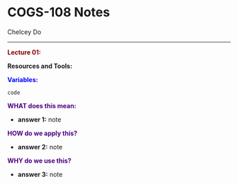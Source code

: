 # **COGS-108 Notes**
 <span style="color:fuschia"> Chelcey Do</span>

 ----

<span style="color:maroon"> **Lecture 01:**</span>

<span style="color:navy blue"> **Resources and Tools:**</span>

<span style="color:blue"> **Variables:**</span>

`code`

<span style="color:indigo"> **WHAT does this mean:**</span>
* **answer 1:** note

<span style="color:indigo"> **HOW do we apply this?**</span>
* **answer 2:** note

<span style="color:indigo"> **WHY do we use this?**</span>
* **answer 3:** note

